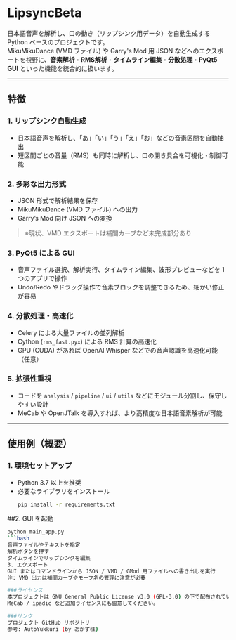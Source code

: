# LipsyncBeta

日本語音声を解析し、口の動き（リップシンク用データ）を自動生成する Python ベースのプロジェクトです。  
MikuMikuDance (VMD ファイル) や Garry's Mod 用 JSON などへのエクスポートを視野に、**音素解析**・**RMS解析**・**タイムライン編集**・**分散処理**・**PyQt5 GUI** といった機能を統合的に扱います。

---

## 特徴

### 1. リップシンク自動生成
- 日本語音声を解析し、「あ」「い」「う」「え」「お」などの音素区間を自動抽出  
- 短区間ごとの音量（RMS）も同時に解析し、口の開き具合を可視化・制御可能

### 2. 多彩な出力形式
- JSON 形式で解析結果を保存  
- MikuMikuDance (VMD ファイル) への出力  
- Garry’s Mod 向け JSON への変換  
> ※現状、VMD エクスポートは補間カーブなど未完成部分あり

### 3. PyQt5 による GUI
- 音声ファイル選択、解析実行、タイムライン編集、波形プレビューなどを 1 つのアプリで操作  
- Undo/Redo やドラッグ操作で音素ブロックを調整できるため、細かい修正が容易

### 4. 分散処理・高速化
- Celery による大量ファイルの並列解析  
- Cython (`rms_fast.pyx`) による RMS 計算の高速化  
- GPU (CUDA) があれば OpenAI Whisper などでの音声認識を高速化可能（任意）

### 5. 拡張性重視
- コードを `analysis` / `pipeline` / `ui` / `utils` などにモジュール分割し、保守しやすい設計  
- MeCab や OpenJTalk を導入すれば、より高精度な日本語音素解析が可能  

---

## 使用例（概要）

### 1. 環境セットアップ
- Python 3.7 以上を推奨  
- 必要なライブラリをインストール
  ```bash
  pip install -r requirements.txt

 ##2. GUI を起動
  ```bash
python main_app.py
  ```bash
音声ファイルやテキストを指定
解析ボタンを押す
タイムラインでリップシンクを編集
3. エクスポート
GUI またはコマンドラインから JSON / VMD / GMod 用ファイルへの書き出しを実行
注: VMD 出力は補間カーブやモーフ名の管理に注意が必要

###ライセンス
本プロジェクトは GNU General Public License v3.0 (GPL-3.0) の下で配布されています。
MeCab / ipadic など追加ライセンスにも留意してください。

###リンク
プロジェクト GitHub リポジトリ
参考: AutoYukkuri (by あかず様)

